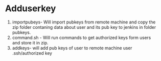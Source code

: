 # Adduserkey

1. importpubeys- Will import pubkeys from remote machine and copy the zip folder contaning data about user and its pub key to jenkins in folder pubkeys.
2. command.sh - Will run commands to get authorized keys form users and store it in zip.
3. addkeys- will add pub keys of user to remote machine user .ssh/authorized key
